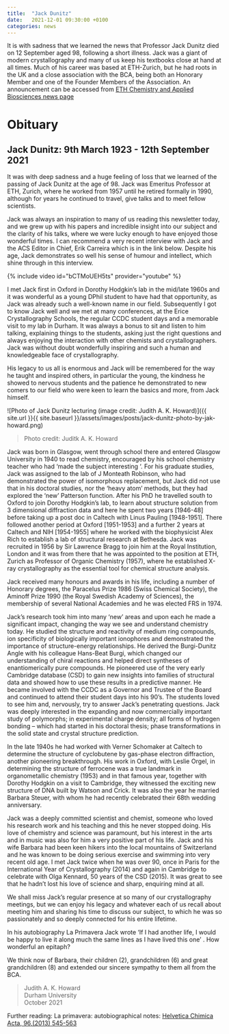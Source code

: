 ```yaml
---
title:  "Jack Dunitz"
date:   2021-12-01 09:30:00 +0100
categories: news
---
```


It is with sadness that we learned the news that Professor Jack Dunitz died on 12 September aged 98, following a short illness. 
Jack was a giant of modern crystallography and many of us keep his textbooks close at hand at all times. Much of his career was based 
at ETH-Zurich, but he had roots in the UK and a close association with the BCA, being both an Honorary Member and one of the Founder
Members of the Association. An announcement can be accessed from [ETH Chemistry and Applied Biosciences news page](https://chab.ethz.ch/en/news-and-events/d-chab-news/2021/09/jack-dunitz-deceased.html)

# Obituary
## Jack Dunitz: 9th March 1923 - 12th September 2021

It was with deep sadness and a huge feeling of loss that we learned of the passing of Jack Dunitz at the age of 98.  Jack was Emeritus Professor at ETH, Zurich, where he worked from 1957 until he retired formally in 1990, although for years he continued to travel, give talks and to meet fellow scientists.

Jack was always an inspiration to many of us reading this newsletter today, and we grew up with his papers and incredible insight into our subject and the clarity of his talks, where we were lucky enough to have enjoyed those wonderful times. I can recommend a very recent interview with Jack and the ACS Editor in Chief, Erik Carreira which is in the link below. Despite his age, Jack demonstrates so well his sense of humour and intellect, which shine through in this interview.

{% include video id="bCTMoUEH5ts" provider="youtube" %}

I met Jack first in Oxford in Dorothy Hodgkin’s lab in the mid/late 1960s and it was wonderful as a young DPhil student to have had that opportunity, as Jack was already such a well-known name in our field. Subsequently I got to know Jack well and we met at many conferences, at the Erice Crystallography Schools, the regular CCDC student days and a memorable visit to my lab in Durham.  It was always a bonus to sit and listen to him talking, explaining things to the students, asking just the right questions and always enjoying the interaction with other chemists and crystallographers. Jack was without doubt wonderfully inspiring and such a human and knowledgeable face of crystallography.

His legacy to us all is enormous and Jack will be remembered for the way he taught and inspired others, in particular the young, the kindness he showed to nervous students and the patience he demonstrated to new comers to our field who were keen to learn the basics and more, from Jack himself. 

![Photo of Jack Dunitz lecturing (image credit: Judith A. K. Howard)]({{ site.url }}{{ site.baseurl }}/assets/images/posts/jack-dunitz-photo-by-jak-howard.png)
> Photo credit: Juditk A. K. Howard

Jack was born in Glasgow, went through school there and entered Glasgow University in 1940 to read chemistry, encouraged by his school chemistry teacher who had ‘made the subject interesting ‘. For his graduate studies, Jack was assigned to the lab of J Monteath Robinson, who had demonstrated the power of isomorphous replacement, but Jack did not use that in his doctoral studies, nor the ‘heavy atom’ methods,  but they had explored the ‘new’ Patterson function.   After his PhD he travelled south to Oxford to join Dorothy Hodgkin’s lab, to learn about structure solution from 3 dimensional diffraction data and here he spent two years [1946-48] before taking up a post doc in Caltech with Linus Pauling [1948-1951]. There followed another period at Oxford [1951-1953] and a further 2 years at Caltech and NIH [1954-1955] where he worked with the biophysicist Alex Rich to establish a lab of structural research at Bethesda. Jack was recruited in 1956 by Sir Lawrence Bragg to join him at the Royal Institution, London and it was from there that he was appointed to the position at ETH, Zurich as Professor of Organic Chemistry (1957), where he established X-ray crystallography as the essential tool for chemical structure analysis.

Jack received many honours and awards in his life, including a number of Honorary degrees, the Paracelus Prize 1986 (Swiss Chemical Society), the Aminoff  Prize 1990 (the Royal Swedish Academy of Sciences),  the membership of several National Academies and he was elected FRS in 1974.

Jack’s research took him into many ‘new’ areas and upon each he made a significant impact, changing the way we see and understand chemistry today.  He studied the structure and reactivity of medium ring compounds, ion specificity of biologically important ionophores and demonstrated the importance of structure-energy relationships. He derived the Burgi-Dunitz Angle with his colleague Hans-Beat Burgi, which changed our understanding of chiral reactions and helped direct syntheses of enantiomerically pure compounds. He pioneered use of the very early Cambridge database (CSD) to gain new insights into families of structural data and showed how to use these results in a predictive manner. He became involved with the CCDC as a Governor and Trustee of the Board and continued to attend their student days into his 90’s. The students loved to see him and, nervously, try to answer Jack’s penetrating questions. Jack was deeply interested in the expanding and now commercially important study of polymorphs; in experimental charge density; all forms of hydrogen bonding – which had started in his doctoral thesis; phase transformations in the solid state and crystal structure prediction. 

In the late 1940s he had worked with Verner Schomaker at Caltech to determine the structure of cyclobutene by gas-phase electron diffraction, another pioneering breakthrough.  His work in Oxford, with Leslie Orgel, in determining the structure of ferrocene was a true landmark in organometallic chemistry (1953) and in that famous year, together with Dorothy Hodgkin on a visit to Cambridge, they witnessed the exciting new structure of DNA built by Watson and Crick.  It was also the year he married Barbara Steuer, with whom he had recently celebrated their 68th wedding anniversary. 

Jack was a deeply committed scientist and chemist, someone who loved his research work and his teaching and this he never stopped doing. His love of chemistry and science was paramount, but his interest in the arts and in music was also for him a very positive part of his life.  Jack and his wife Barbara had been keen hikers into the local mountains of Switzerland and he was known to be doing serious exercise and swimming into very recent old age. I met Jack twice when he was over 90, once in Paris for the International Year of Crystallography (2014) and again in Cambridge to celebrate with Olga Kennard, 50 years of the CSD (2015).  It was great to see that he hadn’t lost his love of science and sharp, enquiring mind at all. 

We shall miss Jack’s regular presence at so many of our crystallography meetings, but we can enjoy his legacy and whatever each of us recall about meeting him and sharing his time to discuss our subject, to which he was so passionately and so deeply connected for his entire lifetime. 

In his autobiography La Primavera Jack wrote  ‘If I had another life, I would be happy to live it along much the same lines as I have lived this one’ . How wonderful an epitaph?

We think now of Barbara,  their children (2),  grandchildren (6) and great grandchildren (8) and extended our sincere sympathy to them all from the BCA.

> Judith A. K. Howard  
Durham University  
October 2021

Further reading: La primavera: autobiographical notes: [Helvetica Chimica Acta, 96,(2013) 545-563](https://onlinelibrary.wiley.com/doi/10.1002/hlca.201300038)

